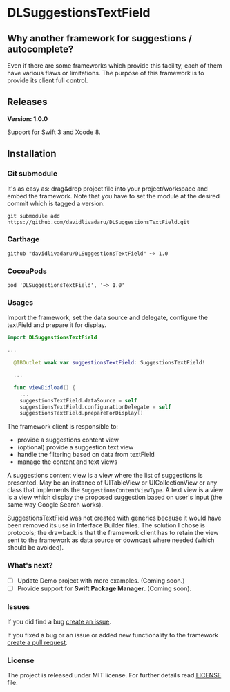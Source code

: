 # DLSuggestionsTextField


## Why another framework for suggestions / autocomplete?

Even if there are some frameworks which provide this facility, each of them have various flaws or limitations. The purpose of this framework is to provide its client full control.

## Releases

**Version: 1.0.0**

Support for Swift 3 and Xcode 8.

## Installation

### Git submodule

It's as easy as: drag&drop project file into your project/workspace and embed the framework. Note that you have to set the module at the desired commit which is tagged a version.

```
git submodule add https://github.com/davidlivadaru/DLSuggestionsTextField.git
```

### Carthage

```
github "davidlivadaru/DLSuggestionsTextField" ~> 1.0
```

### CocoaPods

```
pod 'DLSuggestionsTextField', '~> 1.0'
```

### Usages

Import the framework, set the data source and delegate, configure the textField and prepare it for display.

```Swift
import DLSuggestionsTextField

...

  @IBOutlet weak var suggestionsTextField: SuggestionsTextField!

  ...

  func viewDidload() {
    ...
    suggestionsTextField.dataSource = self
    suggestionsTextField.configurationDelegate = self
    suggestionsTextField.prepareForDisplay()
```

The framework client is responsible to:

* provide a suggestions content view
* (optional) provide a suggestion text view
* handle the filtering based on data from textField
* manage the content and text views

A suggestions content view is a view where the list of suggestions is presented. May be an instance of UITableView or UICollectionView or any class that implements the ` SuggestionsContentViewType `.
A text view is a view is a view which display the proposed suggestion based on user's input (the same way Google Search works).

SuggestionsTextField was not created with generics because it would have been removed its use in Interface Builder files. The solution I chose is protocols; the drawback is that the framework client has to retain the view sent to the framework as data source or downcast where needed (which should be avoided).

### What's next?

- [ ] Update Demo project with more examples. (Coming soon.)
- [ ] Provide support for **Swift Package Manager**. (Coming soon).

### Issues

If you did find a bug [create an issue](https://github.com/davidlivadaru/DLSuggestionsTextField/issues/new).

If you fixed a bug or an issue or added new functionality to the framework [create a pull request](https://github.com/davidlivadaru/DLSuggestionsTextField/compare).

### License

The project is released under MIT license. For further details read [LICENSE](LICENSE) file.
